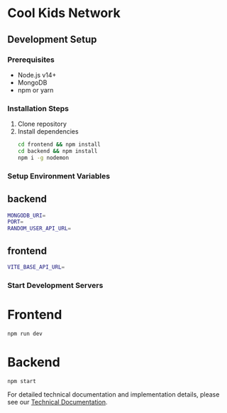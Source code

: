 # Cool Kids Network

## Development Setup

### Prerequisites
- Node.js v14+
- MongoDB
- npm or yarn

### Installation Steps
1. Clone repository
2. Install dependencies
   ```bash
   cd frontend && npm install
   cd backend && npm install
   npm i -g nodemon
   ```

### Setup Environment Variables
## backend
```bash
MONGODB_URI=
PORT=
RANDOM_USER_API_URL=
```
## frontend
```bash
VITE_BASE_API_URL=
```

### Start Development Servers
# Frontend
```bash
npm run dev
```
# Backend
```bash
npm start
```

For detailed technical documentation and implementation details, please see our [Technical Documentation](./Explanation.md).